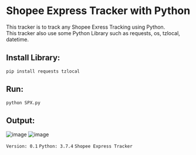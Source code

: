 # Shopee Express Tracker with Python
This tracker is to track any Shopee Exress Tracking using Python. <br>
This tracker also use some Python Library such as requests, os, tzlocal, datetime.

## Install Library:
```
pip install requests tzlocal
```
## Run:
```
python SPX.py
```
## Output:
![image](https://i.ibb.co/vQJxCXx/SPX1.png)
![image](https://i.ibb.co/s2RNpnF/SPX2.png)

`Version: 0.1`
`Python: 3.7.4`
`Shopee Express Tracker`
